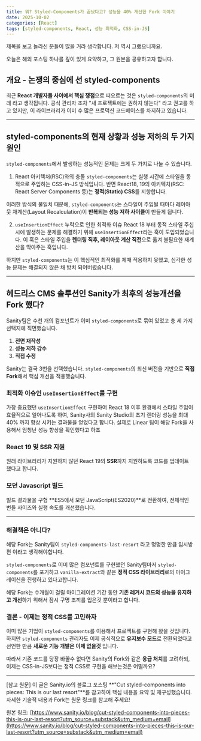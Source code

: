 ```yaml
---
title: 뭐? Styled-Components가 끝났다고? 성능을 40% 개선한 Fork 이야기
date: 2025-10-02
categories: [React]
tags: [styled-components, React, 성능 최적화, CSS-in-JS]
---
```


제목을 보고 놀라신 분들이 많을 거라 생각합니다. 저 역시 그랬으니까요.

오늘은 해외 포스팅 하나를 깊이 있게 요약하고, 그 원본을 공유하고자 합니다.

## 개요 - 논쟁의 중심에 선 styled-components
최근 **React 개발자들 사이에서 핵심 쟁점**으로 떠오르는 것은 `styled-components`의 미래 라고 생각됩니다. 공식 관리자 조차 "새 프로젝트에는 권하지 않는다" 라고 권고를 하고 있지만, 이 라이브러리가 이미 수 많은 프로덕션 코드베이스를 차지하고 있습니다.

---

## styled-components의 현재 상황과 성능 저하의 두 가지 원인
`styled-components`에서 발생하는 성능적인 문제는 크게 두 가지로 나눌 수 있습니다.
1. React 아키텍처(RSC)와의 충돌
`styled-components`는 실행 시간에 스타일을 동적으로 주입하는 CSS-in-JS 방식입니다. 반면 React18, 19의 아키텍처(RSC: React Server Components 등)는 **정적(Static) CSS**를 지향합니다.

이러한 방식의 불일치 때문에, `styled-components`는 스타일이 주입될 때마다 레이아웃 재계산(Layout Recalculation)이 **반복되는 성능 저하 사이클**이 만들게 됩니다.

2. `useInsertionEffect` 누락으로 인한 최적화 이슈 
React 18 부터 동적 스타일 주십 시에 발생하는 문제를 해결하기 위해 `useInsertionEffect`라는 훅이 도입되었습니다. 이 훅은 스타일 주입을 **렌더링 직후, 레이아웃 계산 직전**으로 옮겨 불필요한 재계산을 막아주는 훅입니다.

하지만 `styled-components`는 이 핵심적인 최적화를 제때 적용하지 못했고, 심각한 성능 문제는 해결되지 않은 채 방치 되어버렸습니다.

---

## 헤드리스 CMS 솔루션인 Sanity가 최후의 성능개선을 Fork 했다?

Sanity팀은 수천 개의 컴포넌트가 이미 `styled-components`로 묶여 있었고 총 세 가지 선택지에 직면했습니다.
1. **전면 재작성**
2. **성능 저하 감수**
3. **직접 수정**

Sanity는 결국 3번을 선택했습니다. `styled-components`의 최신 버전을 기반으로 **직접 Fork**해서 핵심 개선을 적용했습니다.

### 최적화 이슈인 `useInsertionEffect`를 구현
가장 중요했던 `useInsertionEffect` 구현하여 React 18 이후 환경에서 스타일 주입이 효율적으로 일어나도록 하여, Sanity사의 Sanity Studio의 초기 렌더링 성능을 최대 40% 까지 향상 시키는 결과물을 얻었다고 합니다. 실제로 Linear 팀이 해당 Fork을 사용해서 엄청난 성능 향상을 확인했다고 하죠

### React 19 및 SSR 지원
원래 라이브러리가 지원하지 않던 React 19의 **SSR**까지 지원하도록 코드를 업데이트 했다고 합니다.

### 모던 Javascript 빌드

빌드 결과물을 구형 **ES5에서 모던 JavaScript(ES2020)**로 전환하여, 전체적인 번들 사이즈와 실행 속도를 개선했습니다.

----

### 해결책은 아니다?
해당 Fork는 Sanity팀이 `styled-components-last-resort` 라고 명명한 만큼 임시방편 이라고 생각해야합니다.

`styled-components`로 이미 많은 컴포넌트를 구현했던 Sanity팀마저 `styled-components`를 포기하고 `vanilla-extract`와 같은 **정적 CSS 라이브러리**로의 마이그레이션을 진행하고 있다고합니다.

해당 Fork는 수개월이 걸릴 마이그레이션 기간 동안 **기존 레거시 코드의 성능을 유지하고 개선**하기 위해서 잠시 구명 조끼를 입은것 뿐이라고 합니다.

### 결론 - 이제는 정적 CSS를 고민하자
이미 많은 기업이 `styled-components`를 이용해서 프로젝트를 구현해 왔을 것입니다. 하지만 `styled-components` 관리자도 이제 공식적으로 **유지보수 모드**로 전환되었다고 선언한 만큼 **새로운 기능 개발은 이제 없을것** 입니다.

따라서 기존 코드를 당장 바꿀수 없다면 Sanity의 Fork와 같은 **응급 처치**를 고려하되, 이제는 CSS-in-JS보다는 정적 CSS로 구현을 해보는것은 어떨까요?

---

[참고 원문]
이 글은 Sanity.io의 블로그 포스팅 **"Cut styled-components into pieces: This is our last resort"**를 참고하여 핵심 내용을 요약 및 재구성했습니다. 자세한 기술적 내용과 Fork는 원문 링크를 참고해 주세요!

원본 링크: [https://www.sanity.io/blog/cut-styled-components-into-pieces-this-is-our-last-resort?utm_source=substack&utm_medium=email](https://www.sanity.io/blog/cut-styled-components-into-pieces-this-is-our-last-resort?utm_source=substack&utm_medium=email)